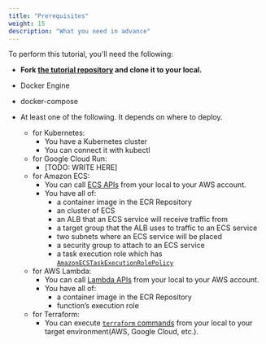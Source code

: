 ```yaml
---
title: "Prerequisites"
weight: 15
description: "What you need in advance"
---
```




To perform this tutorial, you'll need the following:

- **Fork [the tutorial repository](https://github.com/ca-dp/pipecd-tutorial) and clone it to your local.**

- Docker Engine
- docker-compose

- At least one of the following. It depends on where to deploy.
  - for Kubernetes:
    - You have a Kubernetes cluster
    - You can connect it with kubectl
  - for Google Cloud Run:
    - [TODO: WRITE HERE]
  - for Amazon ECS:
    - You can call [ECS APIs](https://awscli.amazonaws.com/v2/documentation/api/latest/reference/ecs/index.html) from your local to your AWS account.
    - You have all of:
      - a container image in the ECR Repository
      - an cluster of ECS
      - an ALB that an ECS service will receive traffic from
      - a target group that the ALB uses to traffic to an ECS service
      - two subnets where an ECS service will be placed
      - a security group to attach to an ECS service
      - a task execution role which has [`AmazonECSTaskExecutionRolePolicy`](https://docs.aws.amazon.com/ja_jp/aws-managed-policy/latest/reference/AmazonECSTaskExecutionRolePolicy.html)
  - for AWS Lambda:
    - You can call [Lambda APIs](https://awscli.amazonaws.com/v2/documentation/api/latest/reference/lambda/index.html) from your local to your AWS account.
    - You have all of:
      - a container image in the ECR Repository
      - function’s execution role
  - for Terraform:
    - You can execute [`terraform` commands](https://developer.hashicorp.com/terraform/cli/commands) from your local to your target environment(AWS, Google Cloud, etc.).

